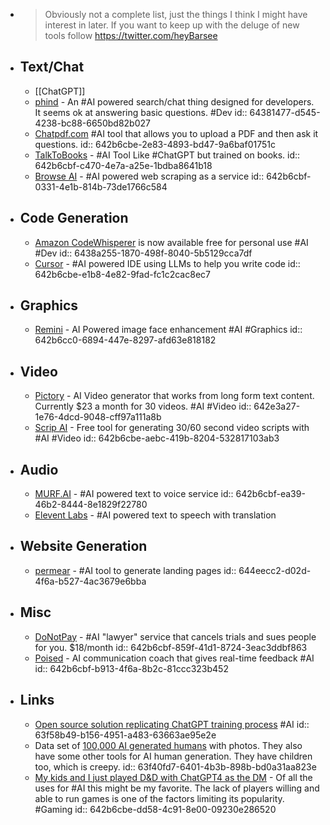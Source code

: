 - > Obviously not a complete list, just the things I think I might have interest in later.  If you want to keep up with the deluge of new tools follow https://twitter.com/heyBarsee
- ## Text/Chat
	- [[ChatGPT]]
	- [phind](https://www.phind.com/) - An #AI powered search/chat thing designed for developers. It seems ok at answering basic questions. #Dev
	  id:: 64381477-d545-4238-bc88-6650bd82b027
	- [Chatpdf.com](https://www.chatpdf.com/) #AI tool that allows you to upload a PDF and then ask it questions.
	  id:: 642b6cbe-2e83-4893-bd47-9a6baf01751c
	- [TalkToBooks](https://books.google.com/talktobooks/) - #AI Tool Like #ChatGPT but trained on books.
	  id:: 642b6cbf-c470-4e7a-a25e-1bdba8641b18
	- [Browse AI](https://www.browse.ai/) - #AI powered web scraping as a service
	  id:: 642b6cbf-0331-4e1b-814b-73de1766c584
- ## Code Generation
	- [Amazon CodeWhisperer](https://aws.amazon.com/codewhisperer/) is now available free for personal use #AI #Dev
	  id:: 6438a255-1870-498f-8040-5b5129cca7df
	- [Cursor](https://github.com/getcursor/cursor) - #AI powered IDE using LLMs to help you write code
	  id:: 642b6cbe-e1b8-4e82-9fad-fc1c2cac8ec7
- ## Graphics
	- [Remini](https://app.remini.ai) - AI Powered image face enhancement #AI #Graphics
	  id:: 642b6cc0-6894-447e-8297-afd63e818182
- ## Video
	- [Pictory](https://pictory.ai/) - AI Video generator that works from long form text content. Currently $23 a month for 30 videos. #AI #Video
	  id:: 642e3a27-1e76-4dcd-9048-cff97a111a8b
	- [Scrip AI](https://scripai.com/) - Free tool for generating 30/60 second video scripts with #AI #Video
	  id:: 642b6cbe-aebc-419b-8204-532817103ab3
- ## Audio
	- [MURF.AI](https://murf.ai/) - #AI powered text to voice service
	  id:: 642b6cbf-ea39-46b2-8444-8e1829f22780
	- [Elevent Labs](https://beta.elevenlabs.io/) - #AI powered text to speech with translation
- ## Website Generation
	- [permear](https://www.permar.xyz/) - #AI tool to generate landing pages
	  id:: 644eecc2-d02d-4f6a-b527-4ac3679e6bba
- ## Misc
	- [DoNotPay](https://donotpay.com/) - #AI "lawyer" service that cancels trials and sues people for you. $18/month
	  id:: 642b6cbf-859f-41d1-8724-3eac3ddbf863
	- [Poised](https://www.poised.com/) - AI communication coach that gives real-time feedback #AI
	  id:: 642b6cbf-b913-4f6a-8b2c-81ccc323b452
- ## Links
	- [Open source solution replicating ChatGPT training process](https://www.hpc-ai.tech/blog/colossal-ai-chatgpt) #AI
	  id:: 63f58b49-b156-4951-a483-63663ae95e2e
	- Data set of [100,000 AI generated humans](https://generated.photos/humans) with photos. They also have some other tools for AI human generation. They have children too, which is creepy.
	  id:: 63f40fd7-6401-4b3b-898b-bd0a31aa823e
	- [My kids and I just played D&D with ChatGPT4 as the DM](https://obie.medium.com/my-kids-and-i-just-played-d-d-with-chatgpt4-as-the-dm-43258e72b2c6) - Of all the uses for #AI this might be my favorite. The lack of players willing and able to run games is one of the factors limiting its popularity. #Gaming
	  id:: 642b6cbe-dd58-4c91-8e00-09230e286520